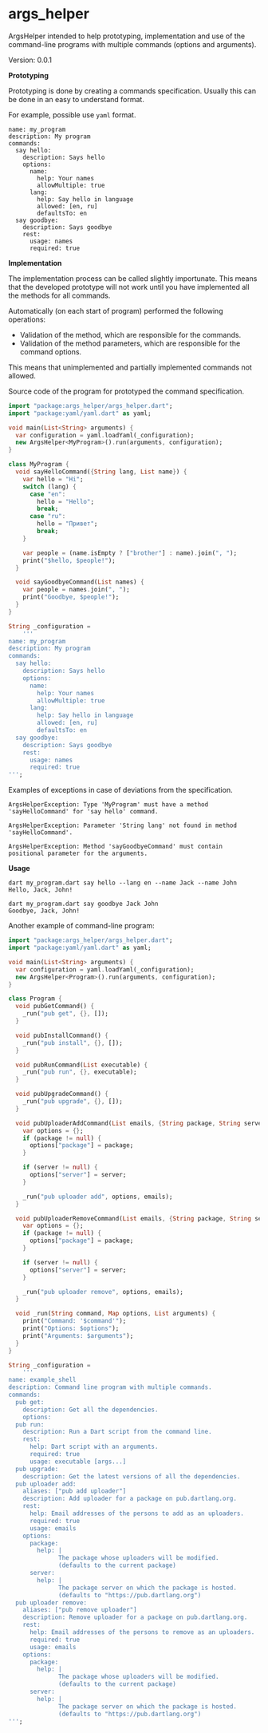 args_helper
====================

ArgsHelper intended to help prototyping, implementation and use of the command-line programs with multiple commands (options and arguments).

Version: 0.0.1

**Prototyping**

Prototyping is done by creating a commands specification. Usually this can be done in an easy to understand format.

For example, possible use `yaml` format.

```
name: my_program
description: My program
commands:
  say hello:
    description: Says hello
    options:
      name:
        help: Your names
        allowMultiple: true
      lang:
        help: Say hello in language
        allowed: [en, ru]
        defaultsTo: en
  say goodbye:
    description: Says goodbye
    rest:
      usage: names
      required: true        
```

**Implementation**

The implementation process can be called slightly importunate. This means that the developed prototype will not work until you have implemented all the methods for all commands.

Automatically (on each start of program) performed the following operations:

- Validation of the method, which are responsible for the commands.
- Validation of the method parameters, which are responsible for the command options.

This means that unimplemented and partially implemented commands not allowed.

Source code of the program for prototyped the command specification.

```dart
import "package:args_helper/args_helper.dart";
import "package:yaml/yaml.dart" as yaml;

void main(List<String> arguments) {
  var configuration = yaml.loadYaml(_configuration);
  new ArgsHelper<MyProgram>().run(arguments, configuration);
}

class MyProgram {
  void sayHelloCommand({String lang, List name}) {
    var hello = "Hi";
    switch (lang) {
      case "en":
        hello = "Hello";
        break;
      case "ru":
        hello = "Привет";
        break;
    }

    var people = (name.isEmpty ? ["brother"] : name).join(", ");
    print("$hello, $people!");
  }

  void sayGoodbyeCommand(List names) {
    var people = names.join(", ");
    print("Goodbye, $people!");
  }
}

String _configuration =
    '''
name: my_program
description: My program
commands:
  say hello:
    description: Says hello
    options:
      name:
        help: Your names
        allowMultiple: true
      lang:
        help: Say hello in language
        allowed: [en, ru]
        defaultsTo: en
  say goodbye:
    description: Says goodbye
    rest:
      usage: names
      required: true      
''';

```

Examples of exceptions in case of deviations from the specification.

```
ArgsHelperException: Type 'MyProgram' must have a method 'sayHelloCommand' for 'say hello' command.
```

```
ArgsHelperException: Parameter 'String lang' not found in method 'sayHelloCommand'.
```

```
ArgsHelperException: Method 'sayGoodbyeCommand' must contain positional parameter for the arguments.
```

**Usage**

```
dart my_program.dart say hello --lang en --name Jack --name John
Hello, Jack, John! 
```

```
dart my_program.dart say goodbye Jack John
Goodbye, Jack, John! 
```

Another example of command-line program:

```dart
import "package:args_helper/args_helper.dart";
import "package:yaml/yaml.dart" as yaml;

void main(List<String> arguments) {
  var configuration = yaml.loadYaml(_configuration);
  new ArgsHelper<Program>().run(arguments, configuration);
}

class Program {
  void pubGetCommand() {
    _run("pub get", {}, []);
  }

  void pubInstallCommand() {
    _run("pub install", {}, []);
  }

  void pubRunCommand(List executable) {
    _run("pub run", {}, executable);
  }

  void pubUpgradeCommand() {
    _run("pub upgrade", {}, []);
  }

  void pubUploaderAddCommand(List emails, {String package, String server}) {
    var options = {};
    if (package != null) {
      options["package"] = package;
    }

    if (server != null) {
      options["server"] = server;
    }

    _run("pub uploader add", options, emails);
  }

  void pubUploaderRemoveCommand(List emails, {String package, String server}) {
    var options = {};
    if (package != null) {
      options["package"] = package;
    }

    if (server != null) {
      options["server"] = server;
    }

    _run("pub uploader remove", options, emails);
  }

  void _run(String command, Map options, List arguments) {
    print("Command: '$command'");
    print("Options: $options");
    print("Arguments: $arguments");
  }
}

String _configuration =
    '''
name: example_shell
description: Command line program with multiple commands.
commands:
  pub get:
    description: Get all the dependencies.
    options:    
  pub run:
    description: Run a Dart script from the command line.
    rest:
      help: Dart script with an arguments.
      required: true
      usage: executable [args...]
  pub upgrade:
    description: Get the latest versions of all the dependencies. 
  pub uploader add:
    aliases: ["pub add uploader"]
    description: Add uploader for a package on pub.dartlang.org.
    rest:        
      help: Email addresses of the persons to add as an uploaders.
      required: true
      usage: emails    
    options:
      package:
        help: |
              The package whose uploaders will be modified.
              (defaults to the current package)    
      server:
        help: |
              The package server on which the package is hosted.
              (defaults to "https://pub.dartlang.org")
  pub uploader remove:
    aliases: ["pub remove uploader"]
    description: Remove uploader for a package on pub.dartlang.org.
    rest:        
      help: Email addresses of the persons to remove as an uploaders.
      required: true
      usage: emails    
    options:
      package:
        help: |
              The package whose uploaders will be modified.
              (defaults to the current package)    
      server:
        help: |
              The package server on which the package is hosted.
              (defaults to "https://pub.dartlang.org")
''';

```
